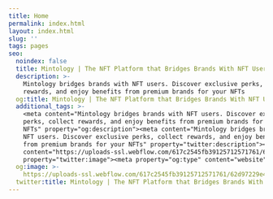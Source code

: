 ```yaml
---
title: Home
permalink: index.html
layout: index.html
slug: ''
tags: pages
seo:
  noindex: false
  title: Mintology | The NFT Platform that Bridges Brands With NFT Users
  description: >-
    Mintology bridges brands with NFT users. Discover exclusive perks, collect
    rewards, and enjoy benefits from premium brands for your NFTs
  og:title: Mintology | The NFT Platform that Bridges Brands With NFT Users
  additional_tags: >-
    <meta content="Mintology bridges brands with NFT users. Discover exclusive
    perks, collect rewards, and enjoy benefits from premium brands for your
    NFTs" property="og:description"><meta content="Mintology bridges brands with
    NFT users. Discover exclusive perks, collect rewards, and enjoy benefits
    from premium brands for your NFTs" property="twitter:description"><meta
    content="https://uploads-ssl.webflow.com/617c2545fb39125712571761/62d97229e42c5da4bde57d0d_mintology.png"
    property="twitter:image"><meta property="og:type" content="website">
  og:image: >-
    https://uploads-ssl.webflow.com/617c2545fb39125712571761/62d97229e42c5da4bde57d0d_mintology.png
  twitter:title: Mintology | The NFT Platform that Bridges Brands With NFT Users
---
```



